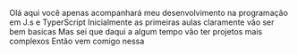 Olá aqui você apenas acompanhará meu desenvolvimento na programação em J.s e TyperScript
Inicialmente as primeiras aulas claramente vão ser bem basicas 
Mas sei que daqui a algum tempo vão ter projetos mais complexos 
Então vem comigo nessa

